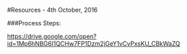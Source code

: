 #Resources - 4th October, 2016


###Process Steps:

https://drive.google.com/open?id=1Mp6hNBG6I1QCHw7FP1Dzm2jGeY1vCvPxsKU_CBkWaZQ
